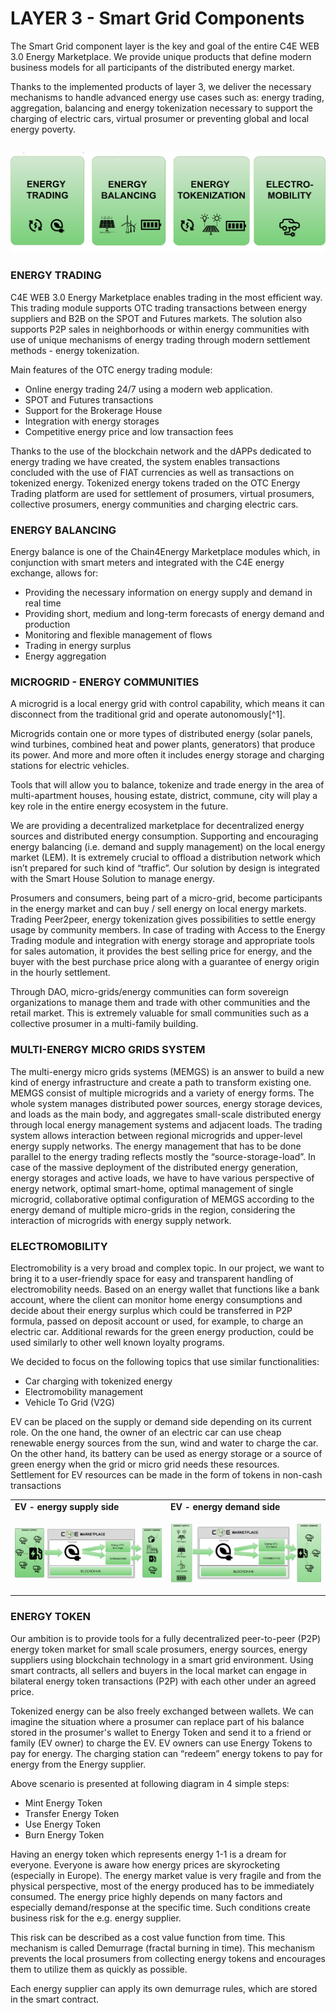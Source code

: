 <!--
  order: 5
-->


# LAYER 3 - Smart Grid Components


The Smart Grid component layer is the key and goal of the entire C4E WEB 3.0 Energy Marketplace. We provide unique products that define modern business models for all participants of the distributed energy market.

Thanks to the implemented products of layer 3, we deliver the necessary mechanisms to handle advanced energy use cases such as: energy trading, aggregation, balancing and energy tokenization necessary to support the charging of electric cars, virtual prosumer or preventing global and local energy poverty.


##

![alt_text](./images/smartGrid1.png "image_tooltip")



### ENERGY TRADING

C4E WEB 3.0 Energy Marketplace enables trading in the most efficient way. This trading module supports OTC trading transactions between energy suppliers and B2B on the SPOT and Futures markets. The solution also supports P2P sales in neighborhoods or within energy communities with use of unique mechanisms of energy trading through modern settlement methods - energy tokenization.

Main features of the OTC energy trading module:

* Online energy trading 24/7 using a modern web application.
* SPOT and Futures transactions
* Support for the Brokerage House
* Integration with energy storages
* Competitive energy price and low transaction fees

Thanks to the use of the blockchain network and the dAPPs dedicated to energy trading we have created, the system enables transactions concluded with the use of FIAT currencies as well as transactions on tokenized energy. Tokenized energy tokens traded on the OTC Energy Trading platform are used for settlement of prosumers, virtual prosumers, collective prosumers, energy communities and charging electric cars.

### ENERGY BALANCING

Energy balance is one of the Chain4Energy Marketplace modules which, in conjunction with smart meters and integrated with the C4E energy exchange, allows for:



* Providing the necessary information on energy supply and demand in real time
* Providing short, medium and long-term forecasts of energy demand and production
* Monitoring and flexible management of flows
* Trading in energy surplus
* Energy aggregation

### MICROGRID - ENERGY COMMUNITIES

A microgrid is a local energy grid with control capability, which means it can disconnect from the traditional grid and operate autonomously[^1].

Microgrids contain one or more types of distributed energy (solar panels, wind turbines, combined heat and power plants, generators) that produce its power. And more and more often it includes energy storage and charging stations for electric vehicles.

Tools that will allow you to balance, tokenize and trade energy in the area of multi-apartment houses, housing estate, district, commune, city will play a key role in the entire energy ecosystem in the future.

We are providing a decentralized marketplace for decentralized energy sources and distributed energy consumption. Supporting and encouraging energy balancing (i.e. demand and supply management) on the local energy market (LEM). It is extremely crucial to offload a distribution network which isn’t prepared for such kind of “traffic”. Our solution by design is integrated with the Smart House Solution to manage energy.

Prosumers and consumers, being part of a micro-grid, become participants in the energy market and can buy / sell energy on local energy markets. Trading Peer2peer, energy tokenization gives possibilities to settle energy usage by community members. In case of trading with Access to the Energy Trading module and integration with energy storage and appropriate tools for sales automation, it provides the best selling price for energy, and the buyer with the best purchase price along with a guarantee of energy origin in the hourly settlement.

Through DAO, micro-grids/energy communities can form sovereign organizations to manage them and trade with other communities and the retail market. This is extremely valuable for small communities such as a collective prosumer in a multi-family building.

### MULTI-ENERGY MICRO GRIDS SYSTEM

The multi-energy micro grids systems (MEMGS) is an answer to build a new kind of energy infrastructure and create a path to transform existing one. MEMGS consist of multiple microgrids and a variety of energy forms. The whole system manages distributed power sources, energy storage devices, and loads as the main body, and aggregates small-scale distributed energy through local energy management systems and adjacent loads. The trading system allows interaction between regional microgrids and upper-level energy supply networks. The energy management that has to be done parallel to the energy trading reflects mostly the “source-storage-load”. In case of the massive deployment of the distributed energy generation, energy storages and active loads, we have to have various perspective of energy network, optimal smart-home, optimal management of single microgrid, collaborative optimal configuration of MEMGS according to the energy demand of multiple micro-grids in the region, considering the interaction of microgrids with energy supply network. 


### ELECTROMOBILITY

Electromobility is a very broad and complex topic. In our project, we want to bring it to a user-friendly space for easy and transparent handling of electromobility needs. Based on an energy wallet that functions like a bank account, where the client can monitor home energy consumptions and decide about their energy surplus which could be transferred in P2P formula, passed on deposit account or used, for example, to charge an electric car. Additional rewards for the green energy production, could be used similarly to other well known loyalty programs.

We decided to focus on the following topics that use similar functionalities:





* Car charging with tokenized energy
* Electromobility management
* Vehicle To Grid (V2G)

EV can be placed on the supply or demand side depending on its current role. On the one hand, the owner of an electric car can use cheap renewable energy sources from the sun, wind and water to charge the car. On the other hand, its battery can be used as energy storage or a source of green energy when the grid or micro grid needs these resources. Settlement for EV resources can be made in the form of tokens in non-cash transactions


<table>
  <tr>
   <td><strong>EV - energy supply side</strong>
   </td>
   <td><strong>EV - energy demand side</strong>
   </td>
  </tr>
  <tr>
   <td>


![alt_text](./images/smartGrid2.png "image_tooltip")

   </td>
   <td>

![alt_text](./images/smartGrid3.png "image_tooltip")

   </td>
  </tr>
</table>



### ENERGY TOKEN

Our ambition is to provide tools for a fully decentralized peer-to-peer (P2P) energy token market for small scale prosumers, energy sources, energy suppliers using blockchain technology in a smart grid environment. Using smart contracts, all sellers and buyers in the local market can engage in bilateral energy token transactions (P2P) with each other under an agreed price.

Tokenized energy can be also freely exchanged between wallets. We can imagine the situation where a prosumer can replace part of his balance stored in the prosumer's wallet to Energy Token and send it to a friend or family (EV owner) to charge the EV. EV owners can use Energy Tokens to pay for energy. The charging station can “redeem” energy tokens to pay for energy from the Energy supplier.

Above scenario is presented at following diagram in 4 simple steps:



* Mint Energy Token
* Transfer Energy Token
* Use Energy Token
* Burn Energy Token

Having an energy token which represents energy 1-1 is a dream for everyone. Everyone is aware how energy prices are skyrocketing (especially in Europe). The energy market value is very fragile and from the physical perspective, most of the energy produced has to be immediately consumed. The energy price highly depends on many factors and especially demand/response at the specific time. Such conditions create business risk for the e.g. energy supplier.

This risk can be described as a cost value function from time. This mechanism is called Demurrage (fractal burning in time). This mechanism prevents the local prosumers from collecting energy tokens and encourages them to utilize them as quickly as possible.

Each energy supplier can apply its own demurrage rules, which are stored in the smart contract. 
